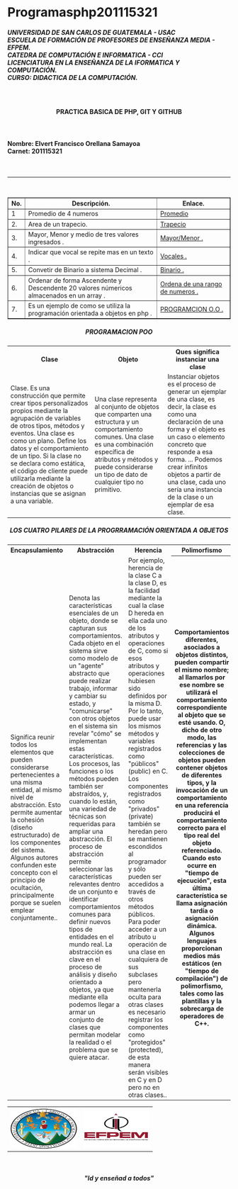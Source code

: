 # Programasphp201115321
<h5> UNIVERSIDAD DE SAN CARLOS DE GUATEMALA - USAC<br>
ESCUELA DE FORMACIÓN DE PROFESORES DE ENSEÑANZA MEDIA - EFPEM.<br>
CATEDRA DE COMPUTACIÓN E INFORMATICA - CCI<br>
LICENCIATURA EN LA ENSEÑANZA DE LA IFORMATICA Y COMPUTACIÓN.<br>
CURSO: DIDACTICA DE LA COMPUTACIÓN.</h5><br>
<h4 align="center">PRACTICA BASICA DE PHP, GIT Y GITHUB</h4>
<br>
<h4>Nombre:   Elvert Francisco Orellana Samayoa<br>
Carnet:   201115321 </h4><br>
<hr>
<br>
<table border=1>
<th>No.</th>
<th>Descripción.</th>
<th>Enlace.</th>
<tr>
<td>1</td>
<td> Promedio de 4 numeros</td>
<td><a href="promedio.php">   Promedio</a></td>
</tr>
<tr>
<td>2.</td>
<td> Area de un trapecio. </td>
<td><a href="trapecio.php">   Trapecio</a></td>
</tr>
<tr>
<td>3.</td>
<td> Mayor, Menor y medio de tres valores ingresados     . </td>
<td><a href="calculo.php">  Mayor/Menor .</a></td>
</tr>
<tr>
<td>4.</td>
<td> Indicar que vocal se repite mas en un texto     . </td>
<td><a href="vocales.php">  Vocales .</a></td>
</tr>
<tr>
<td>5.</td>
<td> Convetir de Binario a sistema Decimal     . </td>
<td><a href="binario.php">  Binario .</a></td>
</tr>
<tr>
<td>6.</td>
<td> Ordenar de forma Ascendente y Descendente 20 valores númericos almacenados en un array      . </td>
<td><a href="ordenar.php">  Ordena de una rango de numeros .</a></td>
</tr>
<tr>
<td>7.</td>
<td>    Es un ejemplo de como se utiliza la programación orientada a objetos en php     . </td>
<td><a href="index.php">  PROGRAMCION O.O .</a></td>
</tr>
</table>
<h5 align="center"> PROGRAMACION POO </h5>
<table>
<th> Clase </th>
<th> Objeto </th>
<th> Ques significa instanciar una clase </th>
</tr>
<tr>
<td>Clase. Es una construcción que permite crear tipos personalizados propios mediante la agrupación de variables de otros tipos, métodos y eventos. Una clase es como un plano. Define los datos y el comportamiento de un tipo. Si la clase no se declara como estática, el código de cliente puede utilizarla mediante la creación de objetos o instancias que se asignan a una variable. </td>

<td>Una clase representa al conjunto de objetos que comparten una estructura y un comportamiento comunes. Una clase es una combinación específica de atributos y métodos y puede considerarse un tipo de dato de cualquier tipo no primitivo.</td>

<td>Instanciar objetos es el proceso de generar un ejemplar de una clase, es decir, la clase es como una declaración de una forma y el objeto es un caso o elemento concreto que responde a esa forma. ... Podemos crear infinitos objetos a partir de una clase, cada uno sería una instancia de la clase o un ejemplar de esa clase.</td>
</tr>
</table>

<h5 align="center"> LOS CUATRO PILARES DE LA PROGRRAMACIÓN ORIENTADA A OBJETOS </h5>
<table>
<th> Encapsulamiento </th>
<th> Abstracción </th>
<th> Herencia </th>
<th> Polimorfismo</th>
</tr>
<tr>
<td>Significa reunir todos los elementos que pueden considerarse pertenecientes a una misma entidad, al mismo nivel de abstracción. Esto permite aumentar la cohesión (diseño estructurado) de los componentes del sistema. Algunos autores confunden este concepto con el principio de ocultación, principalmente porque se suelen emplear conjuntamente.. </td>

<td>Denota las características esenciales de un objeto, donde se capturan sus comportamientos. Cada objeto en el sistema sirve como modelo de un "agente" abstracto que puede realizar trabajo, informar y cambiar su estado, y "comunicarse" con otros objetos en el sistema sin revelar "cómo" se implementan estas características. Los procesos, las funciones o los métodos pueden también ser abstraídos, y, cuando lo están, una variedad de técnicas son requeridas para ampliar una abstracción. El proceso de abstracción permite seleccionar las características relevantes dentro de un conjunto e identificar comportamientos comunes para definir nuevos tipos de entidades en el mundo real. La abstracción es clave en el proceso de análisis y diseño orientado a objetos, ya que mediante ella podemos llegar a armar un conjunto de clases que permitan modelar la realidad o el problema que se quiere atacar.</td>

<td>Por ejemplo, herencia de la clase C a la clase D, es la facilidad mediante la cual la clase D hereda en ella cada uno de los atributos y operaciones de C, como si esos atributos y operaciones hubiesen sido definidos por la misma D. Por lo tanto, puede usar los mismos métodos y variables registrados como "públicos" (public) en C. Los componentes registrados como "privados" (private) también se heredan pero se mantienen escondidos al programador y sólo pueden ser accedidos a través de otros métodos públicos. Para poder acceder a un atributo u operación de una clase en cualquiera de sus subclases pero mantenerla oculta para otras clases es necesario registrar los componentes como "protegidos" (protected), de esta manera serán visibles en C y en D pero no en otras clases..</td>
<th>Comportamientos diferentes, asociados a objetos distintos, pueden compartir el mismo nombre; al llamarlos por ese nombre se utilizará el comportamiento correspondiente al objeto que se esté usando. O, dicho de otro modo, las referencias y las colecciones de objetos pueden contener objetos de diferentes tipos, y la invocación de un comportamiento en una referencia producirá el comportamiento correcto para el tipo real del objeto referenciado. Cuando esto ocurre en "tiempo de ejecución", esta última característica se llama asignación tardía o asignación dinámica. Algunos lenguajes proporcionan medios más estáticos (en "tiempo de compilación") de polimorfismo, tales como las plantillas y la sobrecarga de operadores de C++. </th>
</tr>
</table>
<table align="center">
<th><img src="imagenes/img1.jpg" width="150" height="90"></th>
<th><img src="imagenes/img2.png" width="150" height="90"></th>
</table>

<br>
<h5 align="center">"Id y enseñad a todos"</h5>


